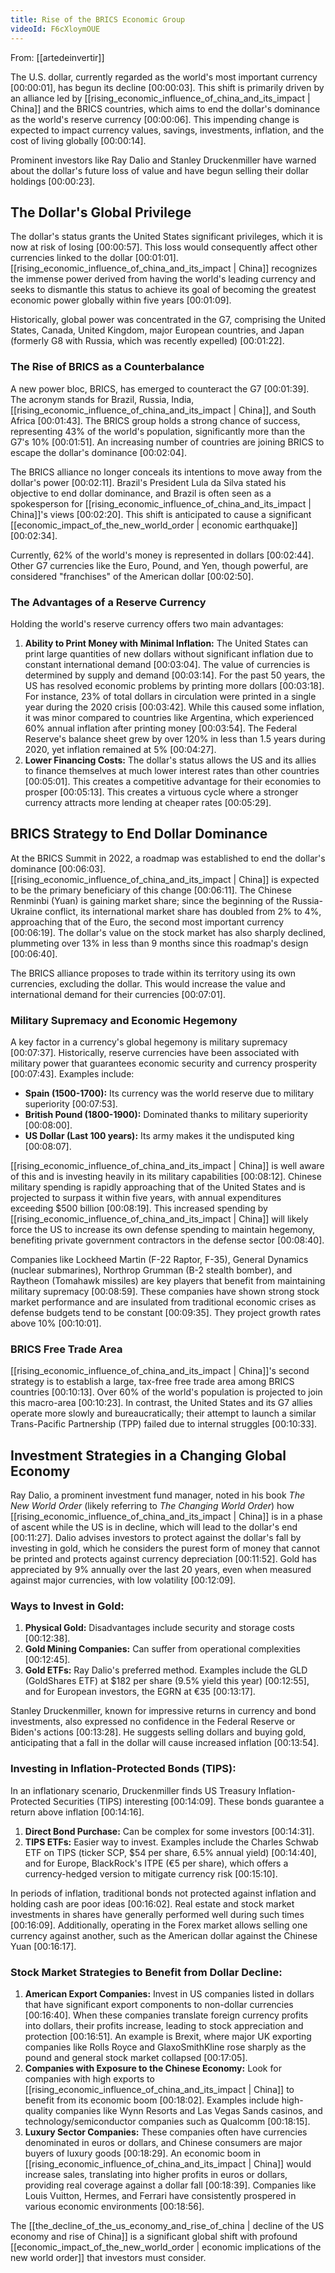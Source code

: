 ```yaml
---
title: Rise of the BRICS Economic Group
videoId: F6cXloymOUE
---
```


From: [[artedeinvertir]] <br/> 

The U.S. dollar, currently regarded as the world's most important currency <a class="yt-timestamp" data-t="00:00:01">[00:00:01]</a>, has begun its decline <a class="yt-timestamp" data-t="00:00:03">[00:00:03]</a>. This shift is primarily driven by an alliance led by [[rising_economic_influence_of_china_and_its_impact | China]] and the BRICS countries, which aims to end the dollar's dominance as the world's reserve currency <a class="yt-timestamp" data-t="00:00:06">[00:00:06]</a>. This impending change is expected to impact currency values, savings, investments, inflation, and the cost of living globally <a class="yt-timestamp" data-t="00:00:14">[00:00:14]</a>.

Prominent investors like Ray Dalio and Stanley Druckenmiller have warned about the dollar's future loss of value and have begun selling their dollar holdings <a class="yt-timestamp" data-t="00:00:23">[00:00:23]</a>.

## The Dollar's Global Privilege

The dollar's status grants the United States significant privileges, which it is now at risk of losing <a class="yt-timestamp" data-t="00:00:57">[00:00:57]</a>. This loss would consequently affect other currencies linked to the dollar <a class="yt-timestamp" data-t="00:01:01">[00:01:01]</a>. [[rising_economic_influence_of_china_and_its_impact | China]] recognizes the immense power derived from having the world's leading currency and seeks to dismantle this status to achieve its goal of becoming the greatest economic power globally within five years <a class="yt-timestamp" data-t="00:01:09">[00:01:09]</a>.

Historically, global power was concentrated in the G7, comprising the United States, Canada, United Kingdom, major European countries, and Japan (formerly G8 with Russia, which was recently expelled) <a class="yt-timestamp" data-t="00:01:22">[00:01:22]</a>.

### The Rise of BRICS as a Counterbalance

A new power bloc, BRICS, has emerged to counteract the G7 <a class="yt-timestamp" data-t="00:01:39">[00:01:39]</a>. The acronym stands for Brazil, Russia, India, [[rising_economic_influence_of_china_and_its_impact | China]], and South Africa <a class="yt-timestamp" data-t="00:01:43">[00:01:43]</a>. The BRICS group holds a strong chance of success, representing 43% of the world's population, significantly more than the G7's 10% <a class="yt-timestamp" data-t="00:01:51">[00:01:51]</a>. An increasing number of countries are joining BRICS to escape the dollar's dominance <a class="yt-timestamp" data-t="00:02:04">[00:02:04]</a>.

The BRICS alliance no longer conceals its intentions to move away from the dollar's power <a class="yt-timestamp" data-t="00:02:11">[00:02:11]</a>. Brazil's President Lula da Silva stated his objective to end dollar dominance, and Brazil is often seen as a spokesperson for [[rising_economic_influence_of_china_and_its_impact | China]]'s views <a class="yt-timestamp" data-t="00:02:20">[00:02:20]</a>. This shift is anticipated to cause a significant [[economic_impact_of_the_new_world_order | economic earthquake]] <a class="yt-timestamp" data-t="00:02:34">[00:02:34]</a>.

Currently, 62% of the world's money is represented in dollars <a class="yt-timestamp" data-t="00:02:44">[00:02:44]</a>. Other G7 currencies like the Euro, Pound, and Yen, though powerful, are considered "franchises" of the American dollar <a class="yt-timestamp" data-t="00:02:50">[00:02:50]</a>.

### The Advantages of a Reserve Currency

Holding the world's reserve currency offers two main advantages:
1.  **Ability to Print Money with Minimal Inflation:** The United States can print large quantities of new dollars without significant inflation due to constant international demand <a class="yt-timestamp" data-t="00:03:04">[00:03:04]</a>. The value of currencies is determined by supply and demand <a class="yt-timestamp" data-t="00:03:14">[00:03:14]</a>. For the past 50 years, the US has resolved economic problems by printing more dollars <a class="yt-timestamp" data-t="00:03:18">[00:03:18]</a>. For instance, 23% of total dollars in circulation were printed in a single year during the 2020 crisis <a class="yt-timestamp" data-t="00:03:42">[00:03:42]</a>. While this caused some inflation, it was minor compared to countries like Argentina, which experienced 60% annual inflation after printing money <a class="yt-timestamp" data-t="00:03:54">[00:03:54]</a>. The Federal Reserve's balance sheet grew by over 120% in less than 1.5 years during 2020, yet inflation remained at 5% <a class="yt-timestamp" data-t="00:04:27">[00:04:27]</a>.
2.  **Lower Financing Costs:** The dollar's status allows the US and its allies to finance themselves at much lower interest rates than other countries <a class="yt-timestamp" data-t="00:05:01">[00:05:01]</a>. This creates a competitive advantage for their economies to prosper <a class="yt-timestamp" data-t="00:05:13">[00:05:13]</a>. This creates a virtuous cycle where a stronger currency attracts more lending at cheaper rates <a class="yt-timestamp" data-t="00:05:29">[00:05:29]</a>.

## BRICS Strategy to End Dollar Dominance

At the BRICS Summit in 2022, a roadmap was established to end the dollar's dominance <a class="yt-timestamp" data-t="00:06:03">[00:06:03]</a>. [[rising_economic_influence_of_china_and_its_impact | China]] is expected to be the primary beneficiary of this change <a class="yt-timestamp" data-t="00:06:11">[00:06:11]</a>. The Chinese Renminbi (Yuan) is gaining market share; since the beginning of the Russia-Ukraine conflict, its international market share has doubled from 2% to 4%, approaching that of the Euro, the second most important currency <a class="yt-timestamp" data-t="00:06:19">[00:06:19]</a>. The dollar's value on the stock market has also sharply declined, plummeting over 13% in less than 9 months since this roadmap's design <a class="yt-timestamp" data-t="00:06:40">[00:06:40]</a>.

The BRICS alliance proposes to trade within its territory using its own currencies, excluding the dollar. This would increase the value and international demand for their currencies <a class="yt-timestamp" data-t="00:07:01">[00:07:01]</a>.

### Military Supremacy and Economic Hegemony

A key factor in a currency's global hegemony is military supremacy <a class="yt-timestamp" data-t="00:07:37">[00:07:37]</a>. Historically, reserve currencies have been associated with military power that guarantees economic security and currency prosperity <a class="yt-timestamp" data-t="00:07:43">[00:07:43]</a>. Examples include:
*   **Spain (1500-1700):** Its currency was the world reserve due to military superiority <a class="yt-timestamp" data-t="00:07:53">[00:07:53]</a>.
*   **British Pound (1800-1900):** Dominated thanks to military superiority <a class="yt-timestamp" data-t="00:08:00">[00:08:00]</a>.
*   **US Dollar (Last 100 years):** Its army makes it the undisputed king <a class="yt-timestamp" data-t="00:08:07">[00:08:07]</a>.

[[rising_economic_influence_of_china_and_its_impact | China]] is well aware of this and is investing heavily in its military capabilities <a class="yt-timestamp" data-t="00:08:12">[00:08:12]</a>. Chinese military spending is rapidly approaching that of the United States and is projected to surpass it within five years, with annual expenditures exceeding $500 billion <a class="yt-timestamp" data-t="00:08:19">[00:08:19]</a>. This increased spending by [[rising_economic_influence_of_china_and_its_impact | China]] will likely force the US to increase its own defense spending to maintain hegemony, benefiting private government contractors in the defense sector <a class="yt-timestamp" data-t="00:08:40">[00:08:40]</a>.

Companies like Lockheed Martin (F-22 Raptor, F-35), General Dynamics (nuclear submarines), Northrop Grumman (B-2 stealth bomber), and Raytheon (Tomahawk missiles) are key players that benefit from maintaining military supremacy <a class="yt-timestamp" data-t="00:08:59">[00:08:59]</a>. These companies have shown strong stock market performance and are insulated from traditional economic crises as defense budgets tend to be constant <a class="yt-timestamp" data-t="00:09:35">[00:09:35]</a>. They project growth rates above 10% <a class="yt-timestamp" data-t="00:10:01">[00:10:01]</a>.

### BRICS Free Trade Area

[[rising_economic_influence_of_china_and_its_impact | China]]'s second strategy is to establish a large, tax-free free trade area among BRICS countries <a class="yt-timestamp" data-t="00:10:13">[00:10:13]</a>. Over 60% of the world's population is projected to join this macro-area <a class="yt-timestamp" data-t="00:10:23">[00:10:23]</a>. In contrast, the United States and its G7 allies operate more slowly and bureaucratically; their attempt to launch a similar Trans-Pacific Partnership (TPP) failed due to internal struggles <a class="yt-timestamp" data-t="00:10:33">[00:10:33]</a>.

## Investment Strategies in a Changing Global Economy

Ray Dalio, a prominent investment fund manager, noted in his book *The New World Order* (likely referring to *The Changing World Order*) how [[rising_economic_influence_of_china_and_its_impact | China]] is in a phase of ascent while the US is in decline, which will lead to the dollar's end <a class="yt-timestamp" data-t="00:11:27">[00:11:27]</a>. Dalio advises investors to protect against the dollar's fall by investing in gold, which he considers the purest form of money that cannot be printed and protects against currency depreciation <a class="yt-timestamp" data-t="00:11:52">[00:11:52]</a>. Gold has appreciated by 9% annually over the last 20 years, even when measured against major currencies, with low volatility <a class="yt-timestamp" data-t="00:12:09">[00:12:09]</a>.

### Ways to Invest in Gold:
1.  **Physical Gold:** Disadvantages include security and storage costs <a class="yt-timestamp" data-t="00:12:38">[00:12:38]</a>.
2.  **Gold Mining Companies:** Can suffer from operational complexities <a class="yt-timestamp" data-t="00:12:45">[00:12:45]</a>.
3.  **Gold ETFs:** Ray Dalio's preferred method. Examples include the GLD (GoldShares ETF) at $182 per share (9.5% yield this year) <a class="yt-timestamp" data-t="00:12:55">[00:12:55]</a>, and for European investors, the EGRN at €35 <a class="yt-timestamp" data-t="00:13:17">[00:13:17]</a>.

Stanley Druckenmiller, known for impressive returns in currency and bond investments, also expressed no confidence in the Federal Reserve or Biden's actions <a class="yt-timestamp" data-t="00:13:28">[00:13:28]</a>. He suggests selling dollars and buying gold, anticipating that a fall in the dollar will cause increased inflation <a class="yt-timestamp" data-t="00:13:54">[00:13:54]</a>.

### Investing in Inflation-Protected Bonds (TIPS):
In an inflationary scenario, Druckenmiller finds US Treasury Inflation-Protected Securities (TIPS) interesting <a class="yt-timestamp" data-t="00:14:09">[00:14:09]</a>. These bonds guarantee a return above inflation <a class="yt-timestamp" data-t="00:14:16">[00:14:16]</a>.
1.  **Direct Bond Purchase:** Can be complex for some investors <a class="yt-timestamp" data-t="00:14:31">[00:14:31]</a>.
2.  **TIPS ETFs:** Easier way to invest. Examples include the Charles Schwab ETF on TIPS (ticker SCP, $54 per share, 6.5% annual yield) <a class="yt-timestamp" data-t="00:14:40">[00:14:40]</a>, and for Europe, BlackRock's ITPE (€5 per share), which offers a currency-hedged version to mitigate currency risk <a class="yt-timestamp" data-t="00:15:10">[00:15:10]</a>.

In periods of inflation, traditional bonds not protected against inflation and holding cash are poor ideas <a class="yt-timestamp" data-t="00:16:02">[00:16:02]</a>. Real estate and stock market investments in shares have generally performed well during such times <a class="yt-timestamp" data-t="00:16:09">[00:16:09]</a>. Additionally, operating in the Forex market allows selling one currency against another, such as the American dollar against the Chinese Yuan <a class="yt-timestamp" data-t="00:16:17">[00:16:17]</a>.

### Stock Market Strategies to Benefit from Dollar Decline:

1.  **American Export Companies:** Invest in US companies listed in dollars that have significant export components to non-dollar currencies <a class="yt-timestamp" data-t="00:16:40">[00:16:40]</a>. When these companies translate foreign currency profits into dollars, their profits increase, leading to stock appreciation and protection <a class="yt-timestamp" data-t="00:16:51">[00:16:51]</a>. An example is Brexit, where major UK exporting companies like Rolls Royce and GlaxoSmithKline rose sharply as the pound and general stock market collapsed <a class="yt-timestamp" data-t="00:17:05">[00:17:05]</a>.
2.  **Companies with Exposure to the Chinese Economy:** Look for companies with high exports to [[rising_economic_influence_of_china_and_its_impact | China]] to benefit from its economic boom <a class="yt-timestamp" data-t="00:18:02">[00:18:02]</a>. Examples include high-quality companies like Wynn Resorts and Las Vegas Sands casinos, and technology/semiconductor companies such as Qualcomm <a class="yt-timestamp" data-t="00:18:15">[00:18:15]</a>.
3.  **Luxury Sector Companies:** These companies often have currencies denominated in euros or dollars, and Chinese consumers are major buyers of luxury goods <a class="yt-timestamp" data-t="00:18:29">[00:18:29]</a>. An economic boom in [[rising_economic_influence_of_china_and_its_impact | China]] would increase sales, translating into higher profits in euros or dollars, providing real coverage against a dollar fall <a class="yt-timestamp" data-t="00:18:39">[00:18:39]</a>. Companies like Louis Vuitton, Hermes, and Ferrari have consistently prospered in various economic environments <a class="yt-timestamp" data-t="00:18:56">[00:18:56]</a>.

The [[the_decline_of_the_us_economy_and_rise_of_china | decline of the US economy and rise of China]] is a significant global shift with profound [[economic_impact_of_the_new_world_order | economic implications of the new world order]] that investors must consider.
